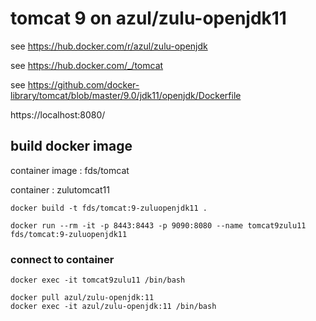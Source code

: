 # tomcat 9 on azul/zulu-openjdk11

see https://hub.docker.com/r/azul/zulu-openjdk

see https://hub.docker.com/_/tomcat

see https://github.com/docker-library/tomcat/blob/master/9.0/jdk11/openjdk/Dockerfile

https://localhost:8080/

## build docker image

container image : fds/tomcat

container : zulutomcat11

```
docker build -t fds/tomcat:9-zuluopenjdk11 .

docker run --rm -it -p 8443:8443 -p 9090:8080 --name tomcat9zulu11 fds/tomcat:9-zuluopenjdk11
```

### connect to container

```
docker exec -it tomcat9zulu11 /bin/bash
```

```
docker pull azul/zulu-openjdk:11
docker exec -it azul/zulu-openjdk:11 /bin/bash
```

